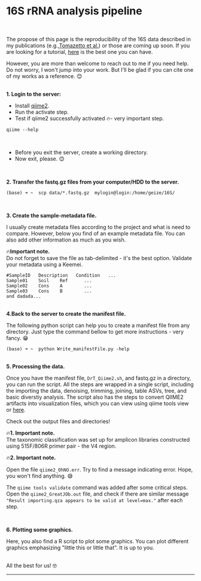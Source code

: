 # **16S rRNA analysis pipeline**

<br/>

The propose of this page is the reproducibility of the 16S data described in my publications (e.g.,<a href="https://journals.asm.org/doi/abs/10.1128/AEM.00199-20">Tomazetto et al.</a>) or those are coming up soon. If you are looking for a tutorial, <a href="https://docs.qiime2.org/2022.2/tutorials/moving-pictures/"> here</a> is the best one you can have.

However, you are more than welcome to reach out to me if you need help. Do not worry, I won't jump into your work. But I'll be glad if you can cite one of my works as a reference. 😊

<br/> **1. Login to the server:**

-   Install <a href="https://docs.qiime2.org/2022.2/install/native/#install-qiime-2-within-a-conda-environment"> qiime2</a>.
-   Run the activate step.
-   Test if qiime2 successfully activated 🔥- very important step.

<!-- -->

    qiime --help

<br/>

-   Before you exit the server, create a working directory.
-   Now exit, please. 😊

<br/>

**2. Transfer the fastq.gz files from your computer/HDD to the server.**

    (base) ➜ ~  scp data/*.fastq.gz  mylogin@login:/home/geize/16S/

<br/>

**3. Create the sample-metadata file.**

I usually create metadata files according to the project and what is need to compare. However, below you find of an example metadata file. You can also add other information as much as you wish.

<p>

🔥**Important note.**<br> Do not forget to save the file as tab-delimited - it's the best option. Validate your metadata using a Keemei.

    #SampleID   Description   Condition   ...
    Sample01    Soil    Ref      ...
    Sample02    Cons    A        ...
    Sample03    Cons    B        ...
    and dadada...

<br/> **4.Back to the server to create the manifest file.**

The following python script can help you to create a manifest file from any directory. Just type the command bellow to get more instructions - very fancy. 😁

    (base) ➜ ~  python Write_manifestFile.py -help

<br/> **5. Processing the data.**

Once you have the manifest file, `DrT_Qiime2.sh`, and fastq.gz in a directory, you can run the script. All the steps are wrapped in a single script, including the importing the data, denoising, trimming, joining, table ASVs, tree, and basic diverstiy analysis. The script also has the steps to convert QIIME2 artifacts into visualization files, which you can view using qiime tools view or <a href="https://view.qiime2.org">here</a>.

Check out the output files and directories!

<p>

🔥**1. Important note.**<br> The taxonomic classification was set up for amplicon libraries constructed using 515F/806R primer pair - the V4 region.

🔥**2. Important note.**

Open the file `qiime2_OhNO.err`. Try to find a message indicating error. Hope, you won't find anything. 😅

The `qiime tools validate` command was added after some critical steps. Open the `qiime2_GreatJOb.out` file, and check if there are similar message `"Result importing.qza appears to be valid at level=max."` after each step.

<br/>

**6. Plotting some graphics.**

Here, you also find a R script to plot some graphics. You can plot different graphics emphasizing "little this or little that". It is up to you.

<br/> All the best for us! 🤓

------------------------------------------------------------------------
